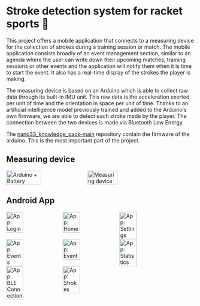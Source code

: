# Stroke detection system for racket sports 🏸

This project offers a mobile application that connects to a measuring device for the collection of strokes during a training session or match. The mobile application consists broadly of an event management section, similar to an agenda where the user can write down their upcoming matches, training sessions or other events and the application will notify them when it is time to start the event. It also has a real-time display of the strokes the player is making.

The measuring device is based on an Arduino which is able to collect raw data through its built-in IMU unit. This raw data is the acceleration exerted per unit of time and the orientation in space per unit of time. Thanks to an artificial intelligence model previously trained and added to the Arduino's own firmware, we are able to detect each stroke made by the player. The connection between the two devices is made via Bluetooth Low Energy.

The [nano33_knowledge_pack-main](https://github.com/marioruub/nano33_knowledge_pack-main) repository contain the firmware of the arduino. This is the most important part of the project.

## Measuring device

<div style="display: flex; flex-wrap: wrap;">
  <img src="https://github.com/marioruub/Stroke-detection-system-for-racket-sports/blob/main/img/Arduino.jpg" alt="Arduino + Battery" width="43%" height="43%">
  <img src="https://github.com/marioruub/Stroke-detection-system-for-racket-sports/blob/main/img/Device.jpg" alt="Measuring device" width="40%" height="40%">
</div>

## Android App

<div style="display: flex; flex-wrap: wrap;">
    <img src="https://github.com/marioruub/Stroke-detection-system-for-racket-sports/blob/main/img/login.jpg" alt="App: Login" width="30%" height="30%">
    <img src="https://github.com/marioruub/Stroke-detection-system-for-racket-sports/blob/main/img/home.jpg" alt="App: Home" width="30%" height="30%">
    <img src="https://github.com/marioruub/Stroke-detection-system-for-racket-sports/blob/main/img/settings.jpg" alt="App: Settings" width="30%" height="30%">
</div>


<div style="display: flex; flex-wrap: wrap;">
  <img src="https://github.com/marioruub/Stroke-detection-system-for-racket-sports/blob/main/img/events.jpg" alt="App: Events" width="30%" height="30%">
  <img src="https://github.com/marioruub/Stroke-detection-system-for-racket-sports/blob/main/img/event.jpg" alt="App: Event" width="30%" height="30%">
  <img src="https://github.com/marioruub/Stroke-detection-system-for-racket-sports/blob/main/img/statistics.jpg" alt="App: Statistics" width="30%" height="30%">
</div>

<div style="display: flex; flex-wrap: wrap;">
  <img src="https://github.com/marioruub/Stroke-detection-system-for-racket-sports/blob/main/img/ble.jpg" alt="App: BLE Connection" width="30%" height="30%">
  <img src="https://github.com/marioruub/Stroke-detection-system-for-racket-sports/blob/main/img/strokes.jpg" alt="App: Strokes" width="30%" height="30%">
</div>
